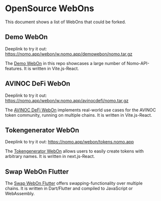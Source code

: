 # OpenSource WebOns

This document shows a list of WebOns that could be forked.

## Demo WebOn

Deeplink to try it out: https://nomo.app/webon/w.nomo.app/demowebon/nomo.tar.gz

The [Demo WebOn](https://github.com/nomo-app/nomo-webon-kit/tree/main/demo-webon) in this repo showcases a large number of Nomo-API-features.
It is written in Vite.js-React.

## AVINOC DeFi WebOn

Deeplink to try it out: https://nomo.app/webon/w.nomo.app/avinocdefi/nomo.tar.gz

The [AVINOC DeFi WebOn](https://github.com/nomo-app/avinoc-defi-webon) implements real-world use cases for the AVINOC token community, running on multiple chains.
It is written in Vite.js-React.

## Tokengenerator WebOn

Deeplink to try it out: https://nomo.app/webon/tokens.nomo.app

The [Tokengenerator WebOn](https://github.com/nomo-app/tokengenerator) allows users to easily create tokens with arbitrary names.
It is written in next.js-React.

## Swap WebOn Flutter

The [Swap WebOn Flutter](https://github.com/nomo-app/swap-webon-flutter) offers swapping-functionality over multiple chains.
It is written in Dart/Flutter and compiled to JavaScript or WebAssembly.
